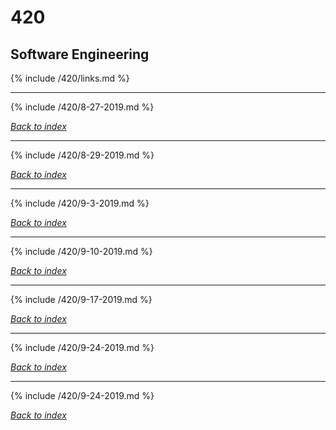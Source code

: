 # 420
## Software Engineering

{% include /420/links.md %}

***

{% include /420/8-27-2019.md %}

*[Back to index](#420)*

***

{% include /420/8-29-2019.md %}

*[Back to index](#420)*

***

{% include /420/9-3-2019.md %}

*[Back to index](#420)*

***

{% include /420/9-10-2019.md %}

*[Back to index](#420)*

***

{% include /420/9-17-2019.md %}

*[Back to index](#420)*

***

{% include /420/9-24-2019.md %}

*[Back to index](#420)*

***

{% include /420/9-24-2019.md %}

*[Back to index](#420)*
